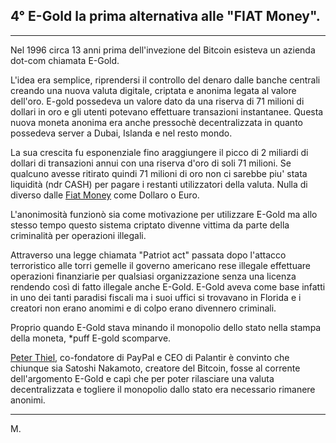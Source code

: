 ## 4° E-Gold la prima alternativa alle "FIAT Money".
---

Nel 1996 circa 13 anni prima dell'invezione del Bitcoin esisteva un azienda dot-com chiamata E-Gold.

L'idea era semplice, riprendersi il controllo del denaro dalle banche centrali creando una nuova valuta digitale, criptata e anonima legata al valore dell'oro.
E-gold possedeva un valore dato da una riserva di 71 milioni di dollari in oro e gli utenti potevano effettuare transazioni instantanee.
Questa nuova moneta anonima era anche pressochè decentralizzata in quanto possedeva server a Dubai, Islanda e nel resto mondo.

La sua crescita fu esponenziale fino araggiungere il picco di 2 miliardi di dollari di transazioni annui con una riserva d'oro di soli 71 milioni.
Se qualcuno avesse ritirato quindi 71 milioni di oro non ci sarebbe piu' stata liquidità (ndr CASH) per pagare i restanti utilizzatori della valuta.
Nulla di diverso dalle [Fiat Money](https://lockijohn.github.io/2022/01/17/FIAT-Money-,-Denaro-basato-sul-nulla/html) come Dollaro o Euro.

L'anonimosità funzionò sia come motivazione per utilizzare E-Gold ma allo stesso tempo questo sistema criptato divenne vittima da parte della criminalità per operazioni illegali.

Attraverso una legge chiamata "Patriot act" passata dopo l'attacco terroristico alle torri gemelle il governo americano rese illegale effettuare operazioni finanziarie per qualsiasi organizzazione senza una licenza rendendo così di fatto illegale anche E-Gold. 
E-Gold aveva come base infatti in uno dei tanti paradisi fiscali ma i suoi uffici si trovavano in Florida e i creatori non erano anomimi e di colpo erano divennero criminali.

Proprio quando E-Gold stava minando il monopolio dello stato nella stampa della moneta, *puff E-gold scomparve.

[Peter Thiel](https://en.wikipedia.org/wiki/Peter_Thiel), co-fondatore di PayPal e CEO di Palantir è convinto che chiunque sia Satoshi Nakamoto, creatore del Bitcoin, fosse al corrente dell'argomento E-Gold e capì che per poter rilasciare una valuta decentralizzata e togliere il monopolio dallo stato era necessario rimanere anonimi.

---

M.
